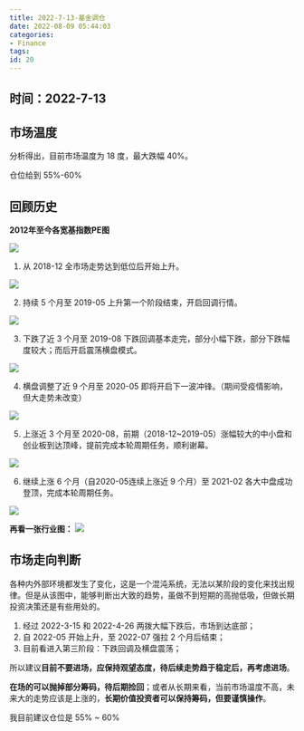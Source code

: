 ```yaml
---
title: 2022-7-13-基金调仓
date: 2022-08-09 05:44:03
categories:
- Finance
tags:
id: 20
---
```


## 时间：2022-7-13

## 市场温度

分析得出，目前市场温度为 18 度，最大跌幅 40%。

仓位给到 55%-60%

## 回顾历史

<!--more-->

**2012年至今各宽基指数PE图**

![](https://img.arctee.cn/one/202207131239647.png)

1. 从 2018-12 全市场走势达到低位后开始上升。

![](https://img.arctee.cn/one/202207131241382.png)

2. 持续 5 个月至 2019-05 上升第一个阶段结束，开启回调行情。

![](https://img.arctee.cn/one/202207131242475.png)

3. 下跌了近 3 个月至 2019-08 下跌回调基本走完，部分小幅下跌，部分下跌幅度较大；而后开启震荡横盘模式。

![](https://img.arctee.cn/one/202207131243596.png)

4. 横盘调整了近 9 个月至 2020-05 即将开启下一波冲锋。（期间受疫情影响，但大走势未改变）

![](https://img.arctee.cn/one/202207131249270.png)

5. 上涨近 3 个月至 2020-08，前期（2018-12~2019-05）涨幅较大的中小盘和创业板到达顶峰，提前完成本轮周期任务，顺利谢幕。

![](https://img.arctee.cn/one/202207131256218.png)

6. 继续上涨 6 个月（自2020-05连续上涨近 9 个月）至 2021-02 各大中盘成功登顶，完成本轮周期任务。

![](https://img.arctee.cn/one/202207131244794.png)

**再看一张行业图：**
![](https://img.arctee.cn/one/202207131327849.png)


## 市场走向判断

各种内外部环境都发生了变化，这是一个混沌系统，无法以某阶段的变化来找出规律。但是从该图中，能够判断出大致的趋势，虽做不到短期的高抛低吸，但做长期投资决策还是有些用处的。

1. 经过 2022-3-15 和 2022-4-26 两拨大幅下跌后，市场到达底部；
2. 自 2022-05 开始上升，至 2022-07 强拉 2 个月后结束；
3. 目前看进入第三阶段：下跌回调及横盘震荡；

所以建议**目前不要进场，应保持观望态度，待后续走势趋于稳定后，再考虑进场**。

**在场的可以抛掉部分筹码，待后期捡回**；或者从长期来看，当前市场温度不高，未来大的走势应该是上涨的，**长期价值投资者可以保持筹码，但要谨慎操作**。

我目前建议仓位是 55% ~ 60%



